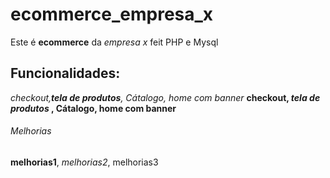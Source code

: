 # ecommerce_empresa_x
Este é **ecommerce** da *empresa x* feit PHP e Mysql

## Funcionalidades:
_checkout,**tela de produtos**, Cátalogo, home com banner_
**checkout, _tela de produtos_ , Cátalogo, home com banner**

###### Melhorias
__melhorias1__, _melhorias2_, melhorias3